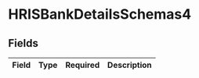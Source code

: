 # HRISBankDetailsSchemas4


## Fields

| Field       | Type        | Required    | Description |
| ----------- | ----------- | ----------- | ----------- |